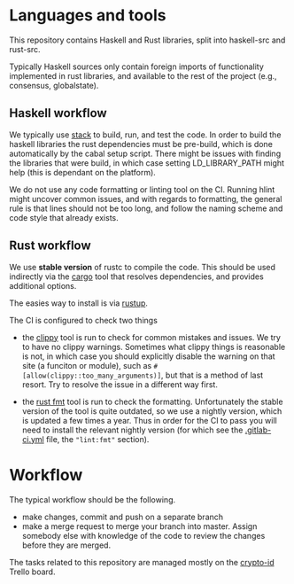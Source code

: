 # Languages and tools

This repository contains Haskell and Rust libraries, split into haskell-src and
rust-src.

Typically Haskell sources only contain foreign imports of functionality
implemented in rust libraries, and available to the rest of the project (e.g.,
consensus, globalstate).

## Haskell workflow

We typically use [stack](https://docs.haskellstack.org/en/stable/README/) to
build, run, and test the code. In order to build the haskell libraries the rust
dependencies must be pre-build, which is done automatically by the cabal setup
script. There might be issues with finding the libraries that were build, in
which case setting LD_LIBRARY_PATH might help (this is dependant on the
platform).

We do not use any code formatting or linting tool on the CI. Running hlint might
uncover common issues, and with regards to formatting, the general rule is that
lines should not be too long, and follow the naming scheme and code style that
already exists.

## Rust workflow

We use **stable version** of rustc to compile the code. This should be used
indirectly via the [cargo](https://github.com/rust-lang/cargo) tool that
resolves dependencies, and provides additional options.

The easies way to install is via [rustup](https://rustup.rs/).

The CI is configured to check two things
- the [clippy](https://github.com/rust-lang/rust-clippy) tool is run to check
  for common mistakes and issues. We try to have no clippy warnings. Sometimes
  what clippy things is reasonable is not, in which case you should explicitly
  disable the warning on that site (a funciton or module), such as
  `#[allow(clippy::too_many_arguments)]`, but that is a method of last resort.
  Try to resolve the issue in a different way first.

- the [rust fmt](https://github.com/rust-lang/rustfmt) tool is run to check the
  formatting. Unfortunately the stable version of the tool is quite outdated, so
  we use a nightly version, which is updated a few times a year. Thus in order
  for the CI to pass you will need to install the relevant nightly version (for
  which see the [.gitlab-ci.yml](.gitlab-ci.yml) file, the `"lint:fmt"`
  section).
  
# Workflow

The typical workflow should be the following.
- make changes, commit and push on a separate branch
- make a merge request to merge your branch into master. Assign somebody else
  with knowledge of the code to review the changes before they are merged.
  
The tasks related to this repository are managed mostly on the
[crypto-id](https://trello.com/b/6IbgiO8T/crypto-id) Trello board.
